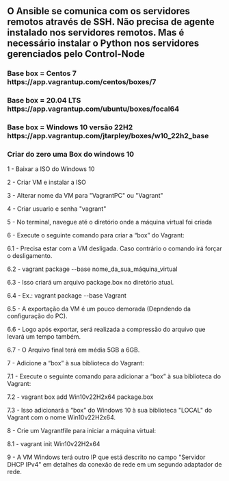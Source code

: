 <h2>O Ansible se comunica com os servidores remotos através de SSH.
Não precisa de agente instalado nos servidores remotos.
Mas é necessário instalar o Python nos servidores gerenciados pelo Control-Node</h2>

<h3>Base box = Centos 7
https://app.vagrantup.com/centos/boxes/7</h3>

<h3>Base box = 20.04 LTS
https://app.vagrantup.com/ubuntu/boxes/focal64</h3>

<h3>Base box =  Windows 10 versão 22H2
https://app.vagrantup.com/jtarpley/boxes/w10_22h2_base</h3>

<h3>Criar do zero uma Box do windows 10</h3>
<p>1 - Baixar a ISO do Windows 10</p>
<p>2 - Criar VM e instalar a ISO</p>
<p>3 - Alterar nome da VM para "VagrantPC" ou "Vagrant"</p>
<p>4 - Criar usuario e senha "vagrant"</p>
<p>5 - No terminal, navegue até o diretório onde a máquina virtual foi criada</p>

<p>6 - Execute o seguinte comando para criar a “box” do Vagrant:</p>
<p>6.1 - Precisa estar com a VM desligada. Caso contrário o comando irá forçar o desligamento.</p>
<p>6.2 - vagrant package --base nome_da_sua_máquina_virtual</p>
<p>6.3 - Isso criará um arquivo package.box no diretório atual.</p>
<p>6.4 - Ex.: vagrant package --base Vagrant</p>
<p>6.5 - A exportação da VM é um pouco demorada (Depndendo da configuração do PC).</p>
<p>6.6 - Logo após exportar, será realizada a compressão do arquivo que levará um tempo também.</p>
<p>6.7 - O Arquivo final terá em média 5GB a 6GB.</p>

<p>7 - Adicione a “box” à sua biblioteca do Vagrant:</p>
<p>7.1 - Execute o seguinte comando para adicionar a “box” à sua biblioteca do Vagrant:</p>
<p>7.2 - vagrant box add Win10v22H2x64 package.box</p>
<p>7.3 - Isso adicionará a “box” do Windows 10 à sua biblioteca "LOCAL" do Vagrant com o nome Win10v22H2x64.</p>

<p>8 - Crie um Vagrantfile para iniciar a máquina virtual:</p>
<p>8.1 - vagrant init Win10v22H2x64</p>

<p>9 - A VM Windows terá outro IP que está descrito no campo "Servidor DHCP IPv4"
em detalhes da conexão de rede em um segundo adaptador de rede.</p>



